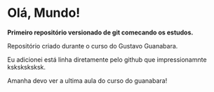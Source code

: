 # Olá, Mundo!
**Primeiro repositório versionado de git comecando os estudos.**

Repositório criado durante o curso do Gustavo Guanabara.

Eu adicionei está linha diretamente pelo github que impressionamnte ksksksksksk.

Amanha devo ver a ultima aula do curso do guanabara!
